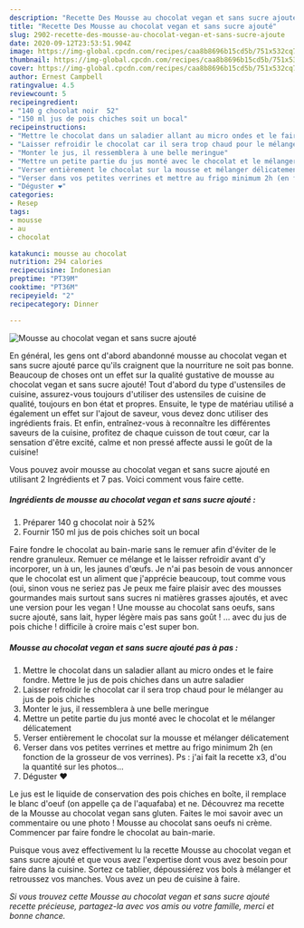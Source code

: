```yaml
---
description: "Recette Des Mousse au chocolat vegan et sans sucre ajouté"
title: "Recette Des Mousse au chocolat vegan et sans sucre ajouté"
slug: 2902-recette-des-mousse-au-chocolat-vegan-et-sans-sucre-ajoute
date: 2020-09-12T23:53:51.904Z
image: https://img-global.cpcdn.com/recipes/caa8b8696b15cd5b/751x532cq70/mousse-au-chocolat-vegan-et-sans-sucre-ajoute-photo-principale-de-la-recette.jpg
thumbnail: https://img-global.cpcdn.com/recipes/caa8b8696b15cd5b/751x532cq70/mousse-au-chocolat-vegan-et-sans-sucre-ajoute-photo-principale-de-la-recette.jpg
cover: https://img-global.cpcdn.com/recipes/caa8b8696b15cd5b/751x532cq70/mousse-au-chocolat-vegan-et-sans-sucre-ajoute-photo-principale-de-la-recette.jpg
author: Ernest Campbell
ratingvalue: 4.5
reviewcount: 5
recipeingredient:
- "140 g chocolat noir  52"
- "150 ml jus de pois chiches soit un bocal"
recipeinstructions:
- "Mettre le chocolat dans un saladier allant au micro ondes et le faire fondre. Mettre le jus de pois chiches dans un autre saladier"
- "Laisser refroidir le chocolat car il sera trop chaud pour le mélanger au jus de pois chiches"
- "Monter le jus, il ressemblera à une belle meringue"
- "Mettre un petite partie du jus monté avec le chocolat et le mélanger délicatement"
- "Verser entièrement le chocolat sur la mousse et mélanger délicatement"
- "Verser dans vos petites verrines et mettre au frigo minimum 2h (en fonction de la grosseur de vos verrines). Ps : j&#39;ai fait la recette x3, d&#39;ou la quantité sur les photos..."
- "Déguster ❤️"
categories:
- Resep
tags:
- mousse
- au
- chocolat

katakunci: mousse au chocolat 
nutrition: 294 calories
recipecuisine: Indonesian
preptime: "PT39M"
cooktime: "PT36M"
recipeyield: "2"
recipecategory: Dinner

---
```



![Mousse au chocolat vegan et sans sucre ajouté](https://img-global.cpcdn.com/recipes/caa8b8696b15cd5b/751x532cq70/mousse-au-chocolat-vegan-et-sans-sucre-ajoute-photo-principale-de-la-recette.jpg)

En général, les gens ont d'abord abandonné mousse au chocolat vegan et sans sucre ajouté parce qu'ils craignent que la nourriture ne soit pas bonne. Beaucoup de choses ont un effet sur la qualité gustative de mousse au chocolat vegan et sans sucre ajouté! Tout d'abord du type d'ustensiles de cuisine, assurez-vous toujours d'utiliser des ustensiles de cuisine de qualité, toujours en bon état et propres. Ensuite, le type de matériau utilisé a également un effet sur l'ajout de saveur, vous devez donc utiliser des ingrédients frais. Et enfin, entraînez-vous à reconnaître les différentes saveurs de la cuisine, profitez de chaque cuisson de tout cœur, car la sensation d'être excité, calme et non pressé affecte aussi le goût de la cuisine!

<!--inarticleads1-->

Vous pouvez avoir mousse au chocolat vegan et sans sucre ajouté en utilisant 2 Ingrédients et 7 pas. Voici comment vous faire cette.

##### Ingrédients de mousse au chocolat vegan et sans sucre ajouté :

1. Préparer 140 g chocolat noir à 52%
1. Fournir 150 ml jus de pois chiches soit un bocal


Faire fondre le chocolat au bain-marie sans le remuer afin d&#39;éviter de le rendre granuleux. Remuer ce mélange et le laisser refroidir avant d&#39;y incorporer, un à un, les jaunes d&#39;œufs. Je n&#39;ai pas besoin de vous annoncer que le chocolat est un aliment que j&#39;apprécie beaucoup, tout comme vous (oui, sinon vous ne seriez pas Je peux me faire plaisir avec des mousses gourmandes mais surtout sans sucres ni matières grasses ajoutés, et avec une version pour les vegan ! Une mousse au chocolat sans oeufs, sans sucre ajouté, sans lait, hyper légère mais pas sans goût ! … avec du jus de pois chiche ! difficile à croire mais c&#39;est super bon. 

<!--inarticleads2-->

##### Mousse au chocolat vegan et sans sucre ajouté pas à pas :

1. Mettre le chocolat dans un saladier allant au micro ondes et le faire fondre. Mettre le jus de pois chiches dans un autre saladier
1. Laisser refroidir le chocolat car il sera trop chaud pour le mélanger au jus de pois chiches
1. Monter le jus, il ressemblera à une belle meringue
1. Mettre un petite partie du jus monté avec le chocolat et le mélanger délicatement
1. Verser entièrement le chocolat sur la mousse et mélanger délicatement
1. Verser dans vos petites verrines et mettre au frigo minimum 2h (en fonction de la grosseur de vos verrines). Ps : j&#39;ai fait la recette x3, d&#39;ou la quantité sur les photos...
1. Déguster ❤️


Le jus est le liquide de conservation des pois chiches en boîte, il remplace le blanc d&#39;oeuf (on appelle ça de l&#39;aquafaba) et ne. Découvrez ma recette de la Mousse au chocolat vegan sans gluten. Faites le moi savoir avec un commentaire ou une photo ! Mousse au chocolat sans oeufs ni crème. Commencer par faire fondre le chocolat au bain-marie. 

<!--inarticleads1-->

<p>
Puisque vous avez effectivement lu la recette Mousse au chocolat vegan et sans sucre ajouté et que vous avez l'expertise dont vous avez besoin pour faire dans la cuisine. Sortez ce tablier, dépoussiérez vos bols à mélanger et retroussez vos manches. Vous avez un peu de cuisine à faire.
</p>

<p>
<i>Si vous trouvez cette Mousse au chocolat vegan et sans sucre ajouté recette précieuse, partagez-la avec vos amis ou votre famille, merci et bonne chance.</i>
</p>
